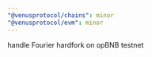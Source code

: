 ```yaml
---
"@venusprotocol/chains": minor
"@venusprotocol/evm": minor
---
```


handle Fourier hardfork on opBNB testnet
